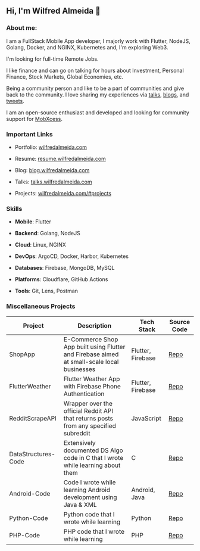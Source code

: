 ## Hi, I'm Wilfred Almeida 👋

### About me:

I am a FullStack Mobile App developer, I majorly work with Flutter, NodeJS, Golang, Docker, and NGINX, Kubernetes and, I'm exploring Web3.

I'm looking for full-time Remote Jobs.

I like finance and can go on talking for hours about Investment, Personal Finance, Stock Markets, Global Economies, etc.

Being a community person and like to be a part of communities and give back to the community. I love sharing my experiences via [talks](https://wilfredalmeida.com/talks), [blogs](https://blog.wilfredalmeida.com/), and [tweets](https://twitter.com/WilfredAlmeida_).

I am an open-source enthusiast and developed and looking for community support for [MobXcess](https://blog.wilfredalmeida.com/mobxcess-purpose).

### Important Links

* Portfolio: [wilfredalmeida.com](https://wilfredalmeida.com/)
    
* Resume: [resume.wilfredalmeida.com](https://resume.wilfredalmeida.com/)
    
* Blog: [blog.wilfredalmeida.com](https://blog.wilfredalmeida.com/)
    
* Talks: [talks.wilfredalmeida.com](https://wilfredalmeida.com/talks)
    
* Projects: [wilfredalmeida.com/#projects](https://wilfredalmeida.com/#projects)
    

### Skills

* **Mobile**: Flutter
    
* **Backend**: Golang, NodeJS
    
* **Cloud**: Linux, NGINX
    
* **DevOps**: ArgoCD, Docker, Harbor, Kubernetes
    
* **Databases**: Firebase, MongoDB, MySQL
    
* **Platforms**: Cloudflare, GitHub Actions
    
* **Tools**: Git, Lens, Postman
    

### Miscellaneous Projects

| Project | Description | Tech Stack | Source Code |
| --- | --- | --- | --- |
| ShopApp | E-Commerce Shop App built using Flutter and Firebase aimed at small-scale local businesses | Flutter, Firebase | [Repo](https://github.com/WilfredAlmeida/ShopApp) |
| FlutterWeather | Flutter Weather App with Firebase Phone Authentication | Flutter, Firebase | [Repo](https://github.com/WilfredAlmeida/FlutterWeather) |
| RedditScrapeAPI | Wrapper over the official Reddit API that returns posts from any specified subreddit | JavaScript | [Repo](https://github.com/WilfredAlmeida/RedditScrapeAPI) |
| DataStructures-Code | Extensively documented DS Algo code in C that I wrote while learning about them | C | [Repo](https://github.com/WilfredAlmeida/DataStructures-Code) |
| Android-Code | Code I wrote while learning Android development using Java & XML | Android, Java | [Repo](https://github.com/WilfredAlmeida/Android-Code) |
| Python-Code | Python code that I wrote while learning | Python | [Repo](https://github.com/WilfredAlmeida/Python-Code) |
| PHP-Code | PHP code that I wrote while learning | PHP | [Repo](https://github.com/WilfredAlmeida/PHP-Code) |
